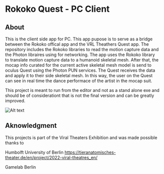 # Rokoko Quest - PC Client

## About

This is the client side app for PC. This app pupose is to serve as a bridge between the Rokoko offical app and the VRL Theathers Quest app.
The repository includes the Rokoko libraries to read the motion capture data and the Photon libraires using for networking. The app uses the Rokoko library to translate motion capture data to a humanoid skeletal mesh. After that, the mocap info curated for the current active skeletal mesh model is send to oculus Quest using the Photon PUN services. The Quest receives the data and apply it to their side skeletal mesh. In this way, the user on the Quest can see in real time the dance performace of the artist in the mocap suit.

This project is meant to run from the editor and not as a stand alone exe and should be of considerationt that is not the final version and can be greatly improved.

![Alt text](https://github.com/hiddenDevXR/rokokoQuest/blob/main/resources/rokoko1.PNG)

## Aknowledgment

This projects is part of the Viral Theaters Exhibition and was made possible thanks to

Humbolft University of Berlin
https://tieranatomisches-theater.de/en/project/2022-viral-theatres_en/

Gamelab Berlin
